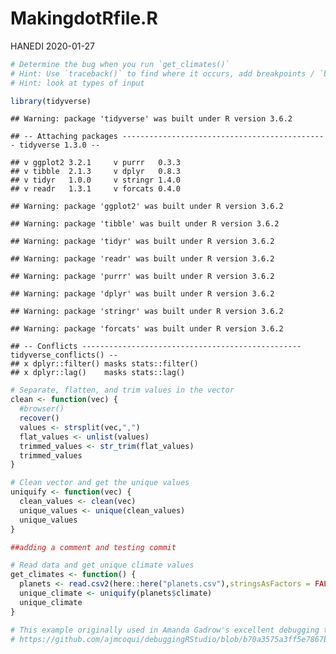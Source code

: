 MakingdotRfile.R
================
HANEDI
2020-01-27

``` r
# Determine the bug when you run `get_climates()`
# Hint: Use `traceback()` to find where it occurs, add breakpoints / `browser()` calls
# Hint: look at types of input

library(tidyverse)
```

    ## Warning: package 'tidyverse' was built under R version 3.6.2

    ## -- Attaching packages ---------------------------------------------- tidyverse 1.3.0 --

    ## v ggplot2 3.2.1     v purrr   0.3.3
    ## v tibble  2.1.3     v dplyr   0.8.3
    ## v tidyr   1.0.0     v stringr 1.4.0
    ## v readr   1.3.1     v forcats 0.4.0

    ## Warning: package 'ggplot2' was built under R version 3.6.2

    ## Warning: package 'tibble' was built under R version 3.6.2

    ## Warning: package 'tidyr' was built under R version 3.6.2

    ## Warning: package 'readr' was built under R version 3.6.2

    ## Warning: package 'purrr' was built under R version 3.6.2

    ## Warning: package 'dplyr' was built under R version 3.6.2

    ## Warning: package 'stringr' was built under R version 3.6.2

    ## Warning: package 'forcats' was built under R version 3.6.2

    ## -- Conflicts ------------------------------------------------- tidyverse_conflicts() --
    ## x dplyr::filter() masks stats::filter()
    ## x dplyr::lag()    masks stats::lag()

``` r
# Separate, flatten, and trim values in the vector
clean <- function(vec) {
  #browser()
  recover()
  values <- strsplit(vec,",")
  flat_values <- unlist(values)
  trimmed_values <- str_trim(flat_values)
  trimmed_values
}

# Clean vector and get the unique values
uniquify <- function(vec) {
  clean_values <- clean(vec)
  unique_values <- unique(clean_values)
  unique_values
}

##adding a comment and testing commit

# Read data and get unique climate values
get_climates <- function() {
  planets <- read.csv2(here::here("planets.csv"),stringsAsFactors = FALSE)
  unique_climate <- uniquify(planets$climate)
  unique_climate
}

# This example originally used in Amanda Gadrow's excellent debugging talk at rstudio::conf 2018,
# https://github.com/ajmcoqui/debuggingRStudio/blob/b70a3575a3ff5e7867b05fb5e84568abba426c4b/error_example.R
```
